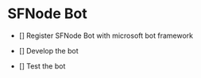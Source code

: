 # SFNode Bot

* [] Register SFNode Bot with microsoft bot framework

* [] Develop the bot

* [] Test the bot